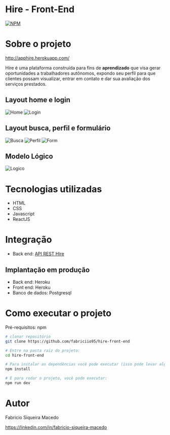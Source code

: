 # Hire - Front-End
[![NPM](https://img.shields.io/npm/l/react)](https://github.com/fabriciio95/hire-front-end/blob/master/LICENSE) 

# Sobre o projeto

http://apphire.herokuapp.com/


Hire é uma plataforma construída para fins de **aprendizado** que visa gerar oportunidades a trabalhadores autônomos, expondo seu perfil para que clientes possam visualizar, entrar em contato e dar sua avaliação dos serviços prestados.


## Layout home e login
![Home](https://github.com/fabriciio95/hire-front-end/blob/master/public/img/design-home.jpg)   ![Login](https://github.com/fabriciio95/hire-front-end/blob/master/public/img/design-login.jpg)

## Layout busca, perfil e formulário
![Busca](https://github.com/fabriciio95/hire-front-end/blob/master/public/img/design-busca.jpg) ![Perfil](https://github.com/fabriciio95/hire-front-end/blob/master/public/img/design-perfil.jpg) ![Form](https://github.com/fabriciio95/hire-front-end/blob/master/public/img/design-form.jpg)

## Modelo Lógico
![Logico](https://github.com/fabriciio95/hire-front-end/blob/master/public/img/modelo-logico-hire.jpg)

# Tecnologias utilizadas
- HTML
- CSS
- Javascript
- ReactJS

# Integração
-  Back end: [API REST Hire](https://github.com/fabriciio95/hire-backend)

## Implantação em produção
- Back end: Heroku
- Front end: Heroku
- Banco de dados: Postgresql

# Como executar o projeto
Pré-requisitos: npm

```bash
# clonar repositório
git clone https://github.com/fabriciio95/hire-front-end

# Entre na pasta raiz do projeto:
cd hire-front-end

# Para instalar as dependências você pode executar (isso pode levar alguns minutos):
npm install

# E para rodar o projeto, você pode executar:
npm run dev
```
# Autor

Fabricio Siqueira Macedo

https://linkedin.com/in/fabricio-siqueira-macedo
